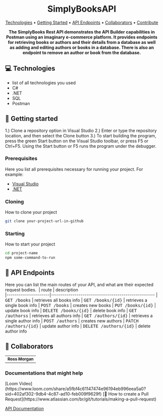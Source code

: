 <h1 align="center" style="font-weight: bold;">SimplyBooksAPI</h1>

<p align="center">
 <a href="#tech">Technologies</a> • 
 <a href="#started">Getting Started</a> • 
  <a href="#routes">API Endpoints</a> •
 <a href="#colab">Collaborators</a> •
 <a href="#contribute">Contribute</a>
</p>

<p align="center">
    <b>The SimplyBooks Rest API demonstrates the API Builder capabilities in Postman using an imaginary e-commerce platform. It provides endpoints for retrieving books or authors and their details from a database as well as adding and editing authors or books in a database. There is also an endpoint to remove an author or book from the database.</b>
</p>

<h2 id="technologies">💻 Technologies</h2>

- list of all technologies you used
- C#
- .NET
- SQL
- Postman

<h2 id="started">🚀 Getting started</h2>

1.) Clone a repository option in Visual Studio 2.) Enter or type the repository location, and then select the Clone button 3.) To start building the program, press the green Start button on the Visual Studio toolbar, or press F5 or Ctrl+F5. Using the Start button or F5 runs the program under the debugger.

<h3>Prerequisites</h3>

Here you list all prerequisites necessary for running your project. For example:

- [Visual Studio](https://visualstudio.microsoft.com/downloads/)
- [.NET](https://dotnet.microsoft.com/en-us/)
  
<h3>Cloning</h3>

How to clone your project

```bash
git clone your-project-url-in-github
```

<h3>Starting</h3>

How to start your project

```bash
cd project-name
npm some-command-to-run
```

<h2 id="routes">📍 API Endpoints</h2>

Here you can list the main routes of your API, and what are their expected request bodies.
​
| route               | description                                          
|----------------------|-----------------------------------------------------
| <kbd>GET /books</kbd>     | retrieves all books info
| <kbd>GET /books/{id}</kbd>     | retrieves a single book info
| <kbd>POST /books</kbd>     | creates new books
| <kbd>PUT /books/{id}</kbd>     | update book info
| <kbd>DELETE /books/{id}</kbd>     | delete book info
| <kbd>GET /authorss</kbd>     | retrieves all authors info
| <kbd>GET /authors/{id}</kbd>     | retrieves a single author info
| <kbd>POST /authors</kbd>     | creates new authors
| <kbd>PATCH /authors/{id}</kbd>     | update author info
| <kbd>DELETE /authors/{id}</kbd>     | delete author info


<h2 id="colab">🤝 Collaborators</h2>

<table>
  <tr>
    <td align="center">
      <a href="https://github.com/rossm933">
        <sub>
          <b>Ross Morgan</b>
        </sub>
      </a>
    </td>
  </tr>
</table>


<h3>Documentations that might help</h3>
[Loom Video](https://www.loom.com/share/a5fbf4c61147474e96194eb996eea5a0?sid=402af302-9db4-4c87-ad10-feb009f9629f)
[📝 How to create a Pull Request](https://www.atlassian.com/br/git/tutorials/making-a-pull-request)

[API Documentation](https://documenter.getpostman.com/view/31740100/2sAXxMfteN)
